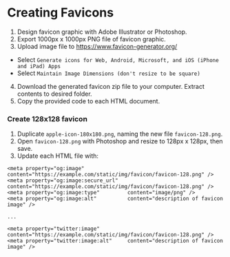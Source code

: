 # Creating Favicons

1. Design favicon graphic with Adobe Illustrator or Photoshop.
2. Export 1000px x 1000px PNG file of favicon graphic.
3. Upload image file to https://www.favicon-generator.org/
  - Select `Generate icons for Web, Android, Microsoft, and iOS (iPhone and iPad) Apps`
  - Select `Maintain Image Dimensions (don't resize to be square)`
4. Download the generated favicon zip file to your computer. Extract contents to desired folder.
5. Copy the provided code to each HTML document.

### Create 128x128 favicon
1. Duplicate `apple-icon-180x180.png`, naming the new file `favicon-128.png`.
2. Open `favicon-128.png` with Photoshop and resize to 128px x 128px, then save.
3. Update each HTML file with:

  ```
  <meta property="og:image"              content="https://example.com/static/img/favicon/favicon-128.png" />
  <meta property="og:image:secure_url"   content="https://example.com/static/img/favicon/favicon-128.png" />
  <meta property="og:image:type"         content="image/png" />
  <meta property="og:image:alt"          content="description of favicon image" />

  ...

  <meta property="twitter:image"         content="https://example.com/static/img/favicon/favicon-128.png" />
  <meta property="twitter:image:alt"     content="description of favicon image" />
  ```

